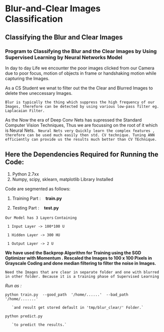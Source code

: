 # Blur-and-Clear Images Classification
## Classifying the Blur and Clear Images

### Program to Classifying the Blur and the Clear Images by Using Supervised Learning by Neural Networks Model

In day to day Life we encounter the poor images clicked from our Camera due to poor focus, motion of objects in frame
or handshaking motion while capturing the Images.

As a CS Student we wnat to filter out the the Clear and Blurred Images to delete thee uneccessary Images.

`Blur is typically the thing which suppress the high frequency of our Images, therefore can be detected by using various low-pass filter
eg. Laplacaian Filter. `

As the Now the era of Deep Conv Nets has supressed the Standard Computer Vision Techniques, 
Thus we are focussing on the root of it which is Neural Nets.
`
Neural Nets very Quickly learn the complex features , therefore can be used much easily then std. CV technique.
Tuning ANN efficiently can provide us the results much better than CV TEchnique.`


## Here the Dependencies Required for Running the Code:
1. Python 2.7xx
2. Numpy, scipy, sklearn, matplotlib Library Installed 

Code are segmented as follows:

1. Training Part :
    **train.py**
    
2. Testing Part :
    __test.py__

`Our Model has 3 Layers`
`Containing`
```
 1 Input Layer -> 100*100 U
 
 1 Hidden Layer -> 300 HU
 
 1 Output Layer -> 2 U
```

**We have used the Backprop Algorithm for Training using the SGD Optimizer with Momentum .
Rescaled the Images to 100 x 100 Pixels in Grayscale Coding and done median filtering to filter the noise in Images.**

`Need the Images that are clear in separate folder and one with blurred in other folder.
 Because it is a training phase of Supervised Learning `




*Run as :*

`python train.py  --good_path  '/home/......'  --bad_path  '/home/.......'`

       `and result get stored default in 'tmp/blur_clear/' Folder.`
 

`python predict.py`

       `to predict the results.`
